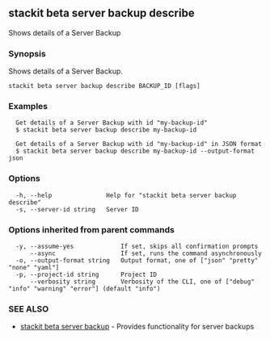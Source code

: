 ## stackit beta server backup describe

Shows details of a Server Backup

### Synopsis

Shows details of a Server Backup.

```
stackit beta server backup describe BACKUP_ID [flags]
```

### Examples

```
  Get details of a Server Backup with id "my-backup-id"
  $ stackit beta server backup describe my-backup-id

  Get details of a Server Backup with id "my-backup-id" in JSON format
  $ stackit beta server backup describe my-backup-id --output-format json
```

### Options

```
  -h, --help               Help for "stackit beta server backup describe"
  -s, --server-id string   Server ID
```

### Options inherited from parent commands

```
  -y, --assume-yes             If set, skips all confirmation prompts
      --async                  If set, runs the command asynchronously
  -o, --output-format string   Output format, one of ["json" "pretty" "none" "yaml"]
  -p, --project-id string      Project ID
      --verbosity string       Verbosity of the CLI, one of ["debug" "info" "warning" "error"] (default "info")
```

### SEE ALSO

* [stackit beta server backup](./stackit_beta_server_backup.md)	 - Provides functionality for server backups

